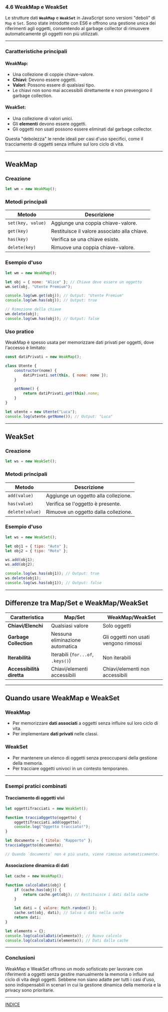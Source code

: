 ### **4.6 WeakMap e WeakSet**

Le strutture dati **`WeakMap`** e **`WeakSet`** in JavaScript sono versioni "deboli" di `Map` e `Set`. Sono state introdotte con ES6 e offrono una gestione unica dei riferimenti agli oggetti, consentendo al garbage collector di rimuovere automaticamente gli oggetti non più utilizzati.

---

### **Caratteristiche principali**

#### **WeakMap**:
- Una collezione di coppie chiave-valore.
- **Chiavi**: Devono essere oggetti.
- **Valori**: Possono essere di qualsiasi tipo.
- Le chiavi non sono mai accessibili direttamente e non prevengono il garbage collection.

#### **WeakSet**:
- Una collezione di valori unici.
- Gli **elementi** devono essere oggetti.
- Gli oggetti non usati possono essere eliminati dal garbage collector.

Questa "debolezza" le rende ideali per casi d'uso specifici, come il tracciamento di oggetti senza influire sul loro ciclo di vita.

---

## **WeakMap**

### **Creazione**
```javascript
let wm = new WeakMap();
```

### **Metodi principali**

| Metodo         | Descrizione                                    |
|----------------|------------------------------------------------|
| `set(key, value)` | Aggiunge una coppia chiave-valore.           |
| `get(key)`       | Restituisce il valore associato alla chiave. |
| `has(key)`       | Verifica se una chiave esiste.               |
| `delete(key)`    | Rimuove una coppia chiave-valore.            |

### **Esempio d'uso**
```javascript
let wm = new WeakMap();

let obj = { nome: "Alice" }; // Chiave deve essere un oggetto
wm.set(obj, "Utente Premium");

console.log(wm.get(obj)); // Output: "Utente Premium"
console.log(wm.has(obj)); // Output: true

// Rimozione della chiave
wm.delete(obj);
console.log(wm.has(obj)); // Output: false
```

### **Uso pratico**
WeakMap è spesso usata per memorizzare dati privati per oggetti, dove l'accesso è limitato:
```javascript
const datiPrivati = new WeakMap();

class Utente {
    constructor(nome) {
        datiPrivati.set(this, { nome: nome });
    }

    getNome() {
        return datiPrivati.get(this).nome;
    }
}

let utente = new Utente("Luca");
console.log(utente.getNome()); // Output: "Luca"
```

---

## **WeakSet**

### **Creazione**
```javascript
let ws = new WeakSet();
```

### **Metodi principali**

| Metodo         | Descrizione                           |
|----------------|---------------------------------------|
| `add(value)`   | Aggiunge un oggetto alla collezione.  |
| `has(value)`   | Verifica se l'oggetto è presente.     |
| `delete(value)`| Rimuove un oggetto dalla collezione.  |

### **Esempio d'uso**
```javascript
let ws = new WeakSet();

let obj1 = { tipo: "Auto" };
let obj2 = { tipo: "Moto" };

ws.add(obj1);
ws.add(obj2);

console.log(ws.has(obj1)); // Output: true
ws.delete(obj1);
console.log(ws.has(obj1)); // Output: false
```

---

## **Differenze tra Map/Set e WeakMap/WeakSet**

| **Caratteristica**         | **Map**/**Set**                       | **WeakMap**/**WeakSet**                  |
|----------------------------|---------------------------------------|------------------------------------------|
| **Chiavi/Elenchi**          | Qualsiasi valore                     | Solo oggetti                             |
| **Garbage Collection**      | Nessuna eliminazione automatica      | Gli oggetti non usati vengono rimossi    |
| **Iterabilità**             | Iterabili (`for...of`, `.keys()`)    | Non iterabili                            |
| **Accessibilità diretta**   | Chiavi/elementi accessibili          | Chiavi/elementi non accessibili          |

---

## **Quando usare WeakMap e WeakSet**

### **WeakMap**
- Per memorizzare **dati associati** a oggetti senza influire sul loro ciclo di vita.
- Per implementare **dati privati** nelle classi.

### **WeakSet**
- Per mantenere un elenco di oggetti senza preoccuparsi della gestione della memoria.
- Per tracciare oggetti univoci in un contesto temporaneo.

---

### **Esempi pratici combinati**

#### **Tracciamento di oggetti vivi**
```javascript
let oggettiTracciati = new WeakSet();

function tracciaOggetto(oggetto) {
    oggettiTracciati.add(oggetto);
    console.log("Oggetto tracciato!");
}

let documento = { titolo: "Rapporto" };
tracciaOggetto(documento);

// Quando `documento` non è più usato, viene rimosso automaticamente.
```

#### **Associazione dinamica di dati**
```javascript
let cache = new WeakMap();

function calcolaDati(obj) {
    if (cache.has(obj)) {
        return cache.get(obj); // Restituisce i dati dalla cache
    }

    let dati = { valore: Math.random() };
    cache.set(obj, dati); // Salva i dati nella cache
    return dati;
}

let elemento = {};
console.log(calcolaDati(elemento)); // Nuovo calcolo
console.log(calcolaDati(elemento)); // Dati dalla cache
```

---

### **Conclusioni**

WeakMap e WeakSet offrono un modo sofisticato per lavorare con riferimenti a oggetti senza gestire manualmente la memoria o influire sul ciclo di vita degli oggetti. Sebbene non siano adatte per tutti i casi d'uso, sono indispensabili in scenari in cui la gestione dinamica della memoria e la privacy sono prioritarie.

--- 
[INDICE](README.md) 